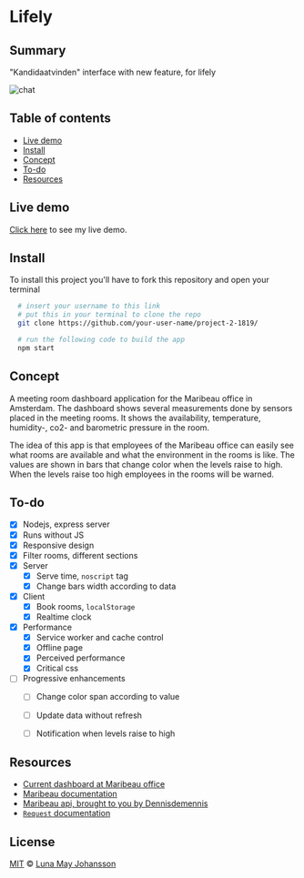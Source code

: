 # Lifely

## Summary
"Kandidaatvinden" interface with new feature, for lifely

![chat](/img/final.png)

## Table of contents
- [Live demo](#Live-demo)
- [Install](#Install)
- [Concept](#Concept)
- [To-do](#To-do)
- [Resources](#Resources)

## Live demo
[Click here](https://kandidaatvinden.herokuapp.com/) to see my live demo.

## Install
To install this project you'll have to fork this repository and open your terminal
```bash
  # insert your username to this link
  # put this in your terminal to clone the repo
  git clone https://github.com/your-user-name/project-2-1819/

  # run the following code to build the app
  npm start
```

## Concept
A meeting room dashboard application for the Maribeau office in Amsterdam. The dashboard shows several measurements done by sensors placed in the meeting rooms. It shows the availability, temperature, humidity-, co2- and barometric pressure in the room.

The idea of this app is that employees of the Maribeau office can easily see what rooms are available and what the environment in the rooms is like. The values are shown in bars that change color when the levels raise to high. When the levels raise too high employees in the rooms will be warned.  


## To-do
- [x] Nodejs, express server
- [x] Runs without JS
- [x] Responsive design
- [x] Filter rooms, different sections
- [x] Server
  - [x] Serve time, `noscript` tag
  - [x] Change bars width according to data
- [x] Client
  - [x] Book rooms, `localStorage`
  - [x] Realtime clock
- [x] Performance
  - [x] Service worker and cache control
  - [x] Offline page
  - [x] Perceived performance
  - [x] Critical css
- [ ] Progressive enhancements
  - [ ] Change color span according to value
  - [ ] Update data without refresh
  - [ ] Notification when levels raise to high


## Resources
- [Current dashboard at Maribeau office](https://blog.mirabeau.nl/nl/articles/a_smart_meeting_room_dashboard_in_airport_style/ytBXX0WaCkmokgS6ScSOI)
- [Maribeau documentation](https://bitbucket.org/davebitter/mirabeau-smart-office/src/master/)
- [Maribeau api, brought to you by Dennisdemennis](http://mirabeau.denniswegereef.nl/api/v1/rooms)
- [`Request` documentation](https://github.com/request/request)

## License
[MIT](LICENSE) © [Luna May Johansson](https://github.com/maybuzz)
